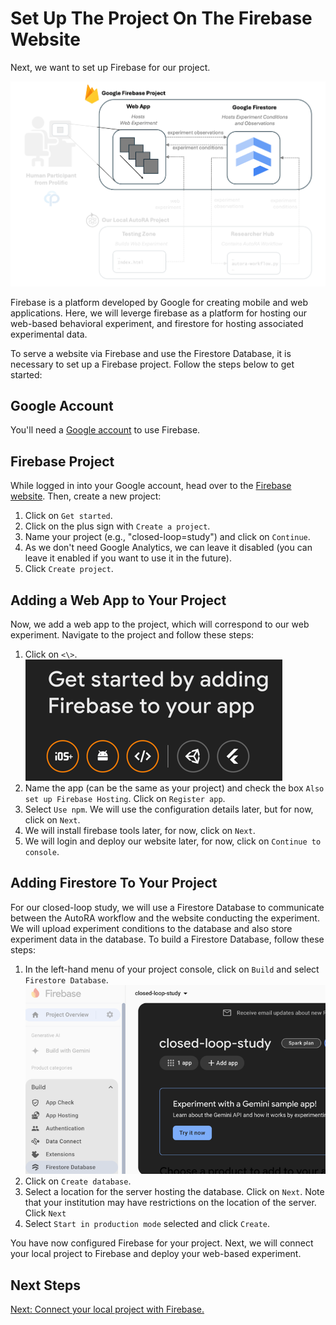 # Set Up The Project On The Firebase Website

Next, we want to set up Firebase for our project. 

![Setup](../img/system_firebase.png)

Firebase is a platform developed by Google for creating mobile and web applications. Here, we will leverge firebase as a platform for hosting our web-based behavioral experiment, and firestore for hosting associated experimental data.

To serve a website via Firebase and use the Firestore Database, it is necessary to set up a Firebase project. Follow the steps below to get started:

## Google Account
You'll need a [Google account](https://www.google.com/account/about/) to use Firebase.

## Firebase Project
While logged in into your Google account, head over to the [Firebase website](https://firebase.google.com/). Then, create a new project:

1. Click on `Get started`.
2. Click on the plus sign with `Create a project`.
3. Name your project (e.g., "closed-loop=study") and click on `Continue`.
4. As we don't need Google Analytics, we can leave it disabled (you can leave it enabled if you want to use it in the future).
5. Click `Create project`.

## Adding a Web App to Your Project
Now, we add a web app to the project, which will correspond to our web experiment. Navigate to the project and follow these steps:

1. Click on ```<\>```.
![webapp.png](../img/webapp.png)
2. Name the app (can be the same as your project) and check the box `Also set up Firebase Hosting`. Click on `Register app`.
3. Select `Use npm`. We will use the configuration details later, but for now, click on `Next`.
3. We will install firebase tools later, for now, click on `Next`.
4. We will login and deploy our website later, for now, click on `Continue to console`.

## Adding Firestore To Your Project
For our closed-loop study, we will use a Firestore Database to communicate between the AutoRA workflow and the website conducting the experiment. We will upload experiment conditions to the database and also store experiment data in the database. To build a Firestore Database, follow these steps:

1. In the left-hand menu of your project console, click on `Build` and select `Firestore Database`.
![build_database.png](../img/build_database.png)
2. Click on `Create database`.
3. Select a location for the server hosting the database. Click on `Next`. Note that your institution may have restrictions on the location of the server. Click `Next`
4. Select `Start in production mode` selected and click `Create`.

You have now configured Firebase for your project. Next, we will connect your local project to Firebase and deploy your web-based experiment.

## Next Steps

[Next: Connect your local project with Firebase.](testingzone.md)
